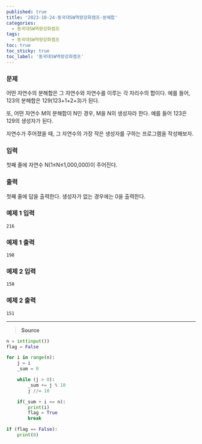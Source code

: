 ```yaml
---
published: true
title: '2023-10-24-동국대SW역량강화캠프-분해합'
categories:
  - 동국대SW역량강화캠프
tags:
  - 동국대SW역량강화캠프
toc: true
toc_sticky: true
toc_label: '동국대SW역량강화캠프'
---
```


### **문제**

어떤 자연수의 분해합은 그 자연수와 자연수를 이루는 각 자리수의 합이다. 예를 들어, 123의 분해합은 129(123+1+2+3)가 된다.

또, 어떤 자연수 M의 분해합이 N인 경우, M을 N의 생성자라 한다. 예를 들어 123은 129의 생성자가 된다.

자연수가 주어졌을 때, 그 자연수의 가장 작은 생성자를 구하는 프로그램을 작성해보자.

### **입력**

첫째 줄에 자연수 N(1≤N≤1,000,000)이 주어진다.

### **출력**

첫째 줄에 답을 출력한다. 생성자가 없는 경우에는 0을 출력한다.

### **예제 1 입력**

```
216
```

### **예제 1 출력**

```
198
```

### **예제 2 입력**

```
158
```

### **예제 2 출력**

```
151
```

---

> **Source**

```python
n = int(input())
flag = False

for i in range(n):
	j = i
	_sum = 0

	while (j > 0):
		_sum += j % 10
		j //= 10

	if(_sum + i == n):
		print(i)
		flag = True
		break

if (flag == False):
	print(0)
```
